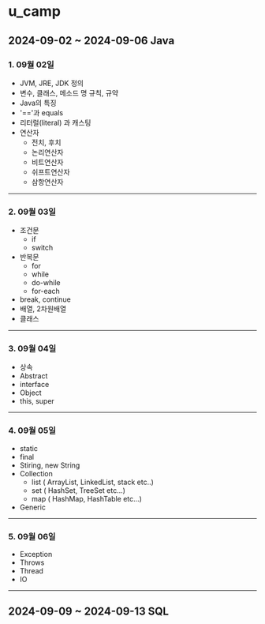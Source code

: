 # u_camp

## 2024-09-02 ~ 2024-09-06 Java

### 1. 09월 02일
  - JVM, JRE, JDK 정의
  - 변수, 클래스, 메소드 명 규칙, 규약
  - Java의 특징
  - '=='과 equals
  - 리터럴(literal) 과 캐스팅
  - 연산자
    - 전치, 후치
    - 논리연산자
    - 비트연산자
    - 쉬프트연산자
    - 삼항연산자
  <hr>
  
### 2. 09월 03일
  - 조건문
    - if
    - switch
  - 반복문
    - for
    - while
    - do-while
    - for-each
  - break, continue
  - 배열, 2차원배열
  - 클래스
<hr>

### 3. 09월 04일
  - 상속
  - Abstract
  - interface
  - Object
  - this, super
<hr>
    
### 4. 09월 05일
  - static
  - final
  - Stiring, new String
  - Collection
    - list ( ArrayList, LinkedList, stack etc..)
    - set  ( HashSet, TreeSet etc...)
    - map  ( HashMap, HashTable etc...)
  - Generic
<hr>

### 5. 09월 06일
  - Exception
  - Throws
  - Thread
  - IO
<hr>

## 2024-09-09 ~ 2024-09-13 SQL
